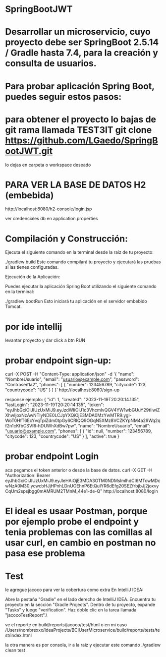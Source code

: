 # SpringBootJWT
# Desarrollar un microservicio, cuyo proyecto debe ser SpringBoot 2.5.14 / Gradle hasta 7.4, para la creación y consulta de usuarios.

# Para probar aplicación Spring Boot, puedes seguir estos pasos:

# para obtener el proyecto lo bajas de git rama llamada TEST3IT git clone https://github.com/LGaedo/SpringBootJWT.git

lo dejas en carpeta o workspace deseado

# PARA VER LA BASE DE DATOS H2 (embebida)
http://localhost:8080/h2-console/login.jsp

ver credenciales db en application.properties

# Compilación y Construcción:

Ejecuta el siguiente comando en la terminal desde la raíz de tu proyecto:

./gradlew build
Este comando compilará tu proyecto y ejecutará las pruebas si las tienes configuradas.

Ejecución de la Aplicación:

Puedes ejecutar la aplicación Spring Boot utilizando el siguiente comando en la terminal:

./gradlew bootRun
Esto iniciará tu aplicación en el servidor embebido Tomcat.

# por ide intellij

levantar proyecto y dar click a btn RUN


# probar endpoint sign-up:
curl -X POST -H "Content-Type: application/json" -d '{
"name": "NombreUsuario",
"email": "usuario@example.com",
"password": "Contraseñ1a2",
"phones": [
{
"number": 123456789,
"citycode": 123,
"countrycode": "US"
}
]
}' http://localhost:8080/sign-up


response ejemplo:
{
"id": 1,
"created": "2023-11-19T20:20:14.135",
"lastLogin": "2023-11-19T20:20:14.135",
"token": "eyJhbGciOiJIUzUxMiJ9.eyJzdWIiOiJ1c3VhcmlvQGV4YW1wbGUuY29tIiwiZXhwIjoxNzAwNTIyNDE0LCJpYXQiOjE3MDA0MzYwMTR9.ygl-WoT0HfT6EcYvqTpiZdm0tpGy6CRlQQ9OGqN5XMz8VCZKYpNM4a29Wq2qf2n1cKfbCSVRl-hDUWhXdBw7pw",
"name": "NombreUsuario",
"email": "usuario@example.com",
"phones": [
{
"id": null,
"number": 123456789,
"citycode": 123,
"countrycode": "US"
}
],
"active": true
} 

# probar endpoint Login
aca pegamos el token anterior o desde la base de datos.
curl -X GET -H "Authorization: Bearer eyJhbGciOiJIUzUxMiJ9.eyJleHAiOjE3MDA3OTM0NDMsImlhdCI6MTcwMDcwNzA0M30.ycwcbHJjHPnhLDnUOEhnP6EtQuIYR6dEfg20SEZfrbjbJj2joxvyCqUm2spsjbgg0mAMRUM2TMnM_44e1-de-Q" http://localhost:8080/login

# El ideal es usaar Postman, porque por ejemplo probe el endpoint y tenia problemas con las comillas al usar curl, en cambio en postman no pasa ese problema

# Test
le agregue jacoco para ver la cobertura como extra
En IntelliJ IDEA:

Abre la pestaña "Gradle" en el lado derecho de IntelliJ IDEA.
Encuentra tu proyecto en la sección "Gradle Projects".
Dentro de tu proyecto, expande "Tasks" y luego "verification".
Haz doble clic en la tarea llamada "jacocoTestReport".\

ve el reporte en build/reports/jacoco/test/html o en mi caso
/Users/nombrexxx/IdeaProjects/BCIUserMicroservice/build/reports/tests/test/index.html

la otra manera es por consola, ir a la raiz y ejecutar este comando ./gradlew clean test
